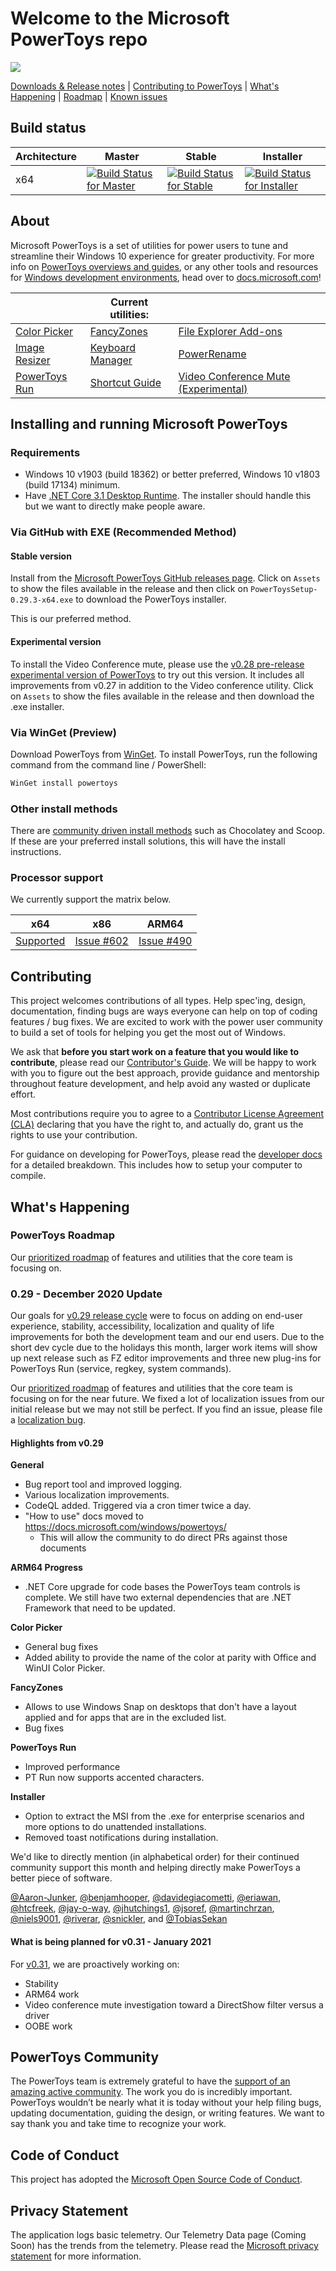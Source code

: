 # Welcome to the Microsoft PowerToys repo

<img src="./doc/images/overview/PT%20hero%20image.png"/>

[Downloads & Release notes][github-release-link] | [Contributing to PowerToys](#contributing) | [What's Happening](#whats-happening) | [Roadmap](#powertoys-roadmap) |  [Known issues](#known-issues)

## Build status

| Architecture | Master | Stable | Installer |
|--------------|--------|--------|-----------|
| x64 | [![Build Status for Master](https://dev.azure.com/ms/PowerToys/_apis/build/status/microsoft.PowerToys?branchName=master)](https://dev.azure.com/ms/PowerToys/_build/latest?definitionId=219&branchName=master) | [![Build Status for Stable](https://dev.azure.com/ms/PowerToys/_apis/build/status/microsoft.PowerToys?branchName=stable)](https://dev.azure.com/ms/PowerToys/_build/latest?definitionId=219&branchName=stable) | [![Build Status for Installer](https://github-private.visualstudio.com/microsoft/_apis/build/status/CDPX/powertoys/powertoys-Windows-Official-master-Test?branchName=master)](https://github-private.visualstudio.com/microsoft/_build/latest?definitionId=61&branchName=master) |

## About

Microsoft PowerToys is a set of utilities for power users to tune and streamline their Windows 10 experience for greater productivity. For more info on [PowerToys overviews and guides][usingPowerToys-docs-link], or any other tools and resources for [Windows development environments](https://docs.microsoft.com/windows/dev-environment/overview), head over to [docs.microsoft.com][usingPowerToys-docs-link]!

|   | Current utilities: |   |
|--------------|--------|--------|
| [Color Picker](https://aka.ms/PowerToysOverview_ColorPicker) |  [FancyZones](https://aka.ms/PowerToysOverview_FancyZones) | [File Explorer Add-ons](https://aka.ms/PowerToysOverview_FileExplorerAddOns) |
| [Image Resizer](https://aka.ms/PowerToysOverview_ImageResizer) | [Keyboard Manager](https://aka.ms/PowerToysOverview_KeyboardManager) | [PowerRename](https://aka.ms/PowerToysOverview_PowerRename) |
| [PowerToys Run](https://aka.ms/PowerToysOverview_PowerToysRun) | [Shortcut Guide](https://aka.ms/PowerToysOverview_ShortcutGuide) | [Video Conference Mute (Experimental)](https://aka.ms/PowerToysOverview_VideoConference) |

## Installing and running Microsoft PowerToys

### Requirements

- Windows 10 v1903 (build 18362) or better preferred, Windows 10 v1803 (build 17134) minimum.  
- Have [.NET Core 3.1 Desktop Runtime](https://dotnet.microsoft.com/download/dotnet-core/thank-you/runtime-desktop-3.1.10-windows-x64-installer). The installer should handle this but we want to directly make people aware.

### Via GitHub with EXE (Recommended Method)

#### Stable version

Install from the [Microsoft PowerToys GitHub releases page][github-release-link]. Click on `Assets` to show the files available in the release and then click on `PowerToysSetup-0.29.3-x64.exe` to download the PowerToys installer.

This is our preferred method.

#### Experimental version
To install the Video Conference mute, please use the [v0.28 pre-release experimental version of PowerToys][github-prerelease-link] to try out this version. It includes all improvements from v0.27 in addition to the Video conference utility. Click on `Assets` to show the files available in the release and then download the .exe installer.

### Via WinGet (Preview)
Download PowerToys from [WinGet](https://github.com/microsoft/winget-cli/releases). To install PowerToys, run the following command from the command line / PowerShell:

```powershell
WinGet install powertoys
```

### Other install methods

There are [community driven install methods](./doc/unofficialInstallMethods.md) such as Chocolatey and Scoop.  If these are your preferred install solutions, this will have the install instructions.

### Processor support

We currently support the matrix below.

| x64 | x86 | ARM64 |
|:---:|:---:|:---:|
| [Supported][github-release-link] | [Issue #602](https://github.com/microsoft/PowerToys/issues/602) | [Issue #490](https://github.com/microsoft/PowerToys/issues/490) |

## Contributing

This project welcomes contributions of all types. Help spec'ing, design, documentation, finding bugs are ways everyone can help on top of coding features / bug fixes. We are excited to work with the power user community to build a set of tools for helping you get the most out of Windows.

We ask that **before you start work on a feature that you would like to contribute**, please read our [Contributor's Guide](CONTRIBUTING.md). We will be happy to work with you to figure out the best approach, provide guidance and mentorship throughout feature development, and help avoid any wasted or duplicate effort.

Most contributions require you to agree to a [Contributor License Agreement (CLA)][oss-CLA] declaring that you have the right to, and actually do, grant us the rights to use your contribution.

For guidance on developing for PowerToys, please read the [developer docs](/doc/devdocs) for a detailed breakdown. This includes how to setup your computer to compile.

## What's Happening

### PowerToys Roadmap

Our [prioritized roadmap][roadmap] of features and utilities that the core team is focusing on.

### 0.29 - December 2020 Update

Our goals for [v0.29 release cycle][github-release-link] were to focus on adding on end-user experience, stability, accessibility, localization and quality of life improvements for both the development team and our end users. Due to the short dev cycle due to the holidays this month, larger work items will show up next release such as FZ editor improvements and three new plug-ins for PowerToys Run (service, regkey, system commands).

Our [prioritized roadmap][roadmap] of features and utilities that the core team is focusing on for the near future. We fixed a lot of localization issues from our initial release but we may not still be perfect. If you find an issue, please file a [localization bug][loc-bug].

#### Highlights from v0.29

**General**
- Bug report tool and improved logging.
- Various localization improvements.
- CodeQL added.  Triggered via a cron timer twice a day.
- "How to use" docs moved to https://docs.microsoft.com/windows/powertoys/
   - This will allow the community to do direct PRs against those documents

**ARM64 Progress**
- .NET Core upgrade for code bases the PowerToys team controls is complete.  We still have two external dependencies that are .NET Framework that need to be updated.

**Color Picker**
- General bug fixes
- Added ability to provide the name of the color at parity with Office and WinUI Color Picker.

**FancyZones**
- Allows to use Windows Snap on desktops that don't have a layout applied and for apps that are in the excluded list.
- Bug fixes

**PowerToys Run**
- Improved performance
- PT Run now supports accented characters.

**Installer**
   - Option to extract the MSI from the .exe for enterprise scenarios and more options to do unattended installations.
   - Removed toast notifications during installation.

We'd like to directly mention (in alphabetical order) for their continued community support this month and helping directly make PowerToys a better piece of software.  

[@Aaron-Junker](https://github.com/Aaron-Junker),
[@benjamhooper](https://github.com/benjamhooper),
[@davidegiacometti](https://github.com/davidegiacometti),
[@eriawan](https://github.com/eriawan),
[@htcfreek](https://github.com/htcfreek),
[@jay-o-way](https://github.com/jay-o-way),
[@jhutchings1](https://github.com/jhutchings1),
[@jsoref](https://github.com/jsoref),
[@martinchrzan](https://github.com/martinchrzan),
[@niels9001](https://github.com/niels9001),
[@riverar](https://github.com/riverar),
[@snickler](https://github.com/snickler),
and
[@TobiasSekan](https://github.com/TobiasSekan)

#### What is being planned for v0.31 - January 2021

For [v0.31][github-next-release-work], we are proactively working on:

- Stability
- ARM64 work
- Video conference mute investigation toward a DirectShow filter versus a driver
- OOBE work

## PowerToys Community

The PowerToys team is extremely grateful to have the [support of an amazing active community][community-link]. The work you do is incredibly important. PowerToys wouldn’t be nearly what it is today without your help filing bugs, updating documentation, guiding the design, or writing features. We want to say thank you and take time to recognize your work.

## Code of Conduct

This project has adopted the [Microsoft Open Source Code of Conduct][oss-conduct-code].

## Privacy Statement

The application logs basic telemetry. Our Telemetry Data page (Coming Soon) has the trends from the telemetry. Please read the [Microsoft privacy statement][privacy-link] for more information.

[oss-CLA]: https://cla.opensource.microsoft.com
[oss-conduct-code]: CODE_OF_CONDUCT.md
[community-link]: COMMUNITY.md
[github-release-link]: https://github.com/microsoft/PowerToys/releases/
[roadmap]: https://github.com/microsoft/PowerToys/wiki/Roadmap
[privacy-link]: http://go.microsoft.com/fwlink/?LinkId=521839
[vidConfOverview]: https://aka.ms/PowerToysOverview_VideoConference
[loc-bug]: https://github.com/microsoft/PowerToys/issues/new?assignees=&labels=&template=translation_issue.md&title=
[usingPowerToys-docs-link]: https://docs.microsoft.com/windows/powertoys/

<!-- items that need to be updated release to release -->
[github-next-release-work]: https://github.com/microsoft/PowerToys/issues?q=is%3Aopen+is%3Aissue+project%3Amicrosoft%2FPowerToys%2F16
[github-prerelease-link]: https://github.com/microsoft/PowerToys/releases/tag/v0.28.0
